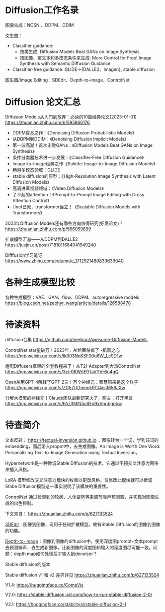 # Diffusion工作名录

图像生成：NCSN 、DDPM、DDIM

文生图：

-   Classifier guidance:
    -   按类生成: Diffusion Models Beat GANs on Image Synthesis
    -   按图像、按文本和多模态条件来生成: More Control for Free! Image Synthesis with Semantic Diffusion Guidance
-   Classifier-free guidance: GLIDE→{DALLE2、Imagen}, stable diffusion

图生图/Image Editing：SDEdit、Depth-to-image、ControlNet



# Diffusion 论文汇总

Diffusion Models从入门到放弃：必读的10篇经典论文(2023-01-01) https://zhuanlan.zhihu.com/p/595866176

-   DDPM奠基之作：《Denoising Diffusion Probabilistic Models》
-   从DDPM到DDIM：《Denoising Diffusion Implicit Models》
-   第一波高潮！首次击败GANs：《Diffusion Models Beat GANs on Image Synthesis》
-   条件分类器技术进一步发展：《Classifier-Free Diffusion Guidance》
-   Image-to-Image经典之作《Palette: Image-to-Image Diffusion Models》
-   畅游多模态领域：GLIDE
-   stable diffusion的原型：《High-Resolution Image Synthesis with Latent Diffusion Models》
-   高调进军视频领域：《Video Diffusion Models》
-   了不起的attention：《Prompt-to-Prompt Image Editing with Cross Attention Control》
-   Unet已死，transformer当立！《Scalable Diffusion Models with Transformers》

2023年Diffusion Models还有哪些方向值得研究(好发论文)？ https://zhuanlan.zhihu.com/p/566059899

扩散模型汇总——从DDPM到DALLE2 https://juejin.cn/post/7181011684041949240

Difffusion学习笔记 https://www.zhihu.com/column/c_1712921480839639040

# 各种生成模型比较

各种生成模型：VAE、GAN、flow、DDPM、autoregressive models https://blog.csdn.net/zephyr_wang/article/details/126588478

# 待读资料

diffusion合集 https://github.com/heejkoo/Awesome-Diffusion-Models

ControlNet star量破万！2023年，AI绘画杀疯了 -机器之心 https://mp.weixin.qq.com/s/lkR03NnKSF00q6W_Lc9D1w

适配Diffusers框架的全套教程来了！从T2I-Adapter到大热ControlNet https://mp.weixin.qq.com/s/3cIr0KWrIE9TaVYV-6q4gQ

OpenAI用GPT-4解释了GPT-2三十万个神经元：智慧原来是这个样子 https://mp.weixin.qq.com/s/ZG5ZUDmpok9Ct4ecM56JXw

分解大模型的神经元！Claude团队最新研究火了，网友：打开黑盒 https://mp.weixin.qq.com/s/FAz3MjN5uRFo9xVpqbgebw

# 待查简介

文本反转： https://textual-inversion.github.io ：图像转为一个词，学到该词的embedding，而后带入propmt中，去生成图像。An Image is Worth One Word: Personalizing Text-to-Image Generation using Textual Inversion。



Hypernetwork是一种微调Stable Diffusion的技术，它通过干预交叉注意力网络来插入风格。

LoRA 模型修改交叉注意力模块的权重以更改风格。仅修改此模块就可以微调 Stabe Diffusion模型这一事实说明了该模块的重要性。

ControlNet 通过检测到的轮廓、人体姿势等来调节噪声预测器，并实现对图像生成的出色控制。



下文来自： https://zhuanlan.zhihu.com/p/627133524

[SDEdit](https://link.zhihu.com/?target=https%3A//arxiv.org/abs/2108.01073)：图像到图像，可用于任何扩散模型。故有Stable Diffusion的图像到图像的功能。

[Depth-to-image](https://stable-diffusion-art.com/depth-to-image/)：图像到图像的diffusion中，使用深度图prompt+文本prompt去预测噪声，去生成新图像，让新图像的深度图和输入的深度图尽可能一致。问题：depth map如何处理后才输入到denoiser？





Stable diffusion的版本

Stable diffusion v1 和 v2 差异详见 https://zhuanlan.zhihu.com/p/627133524

V1.4: https://huggingface.co/CompVis

V2.0: https://stable-diffusion-art.com/how-to-run-stable-diffusion-2-0/

V2.1: https://huggingface.co/stabilityai/stable-diffusion-2-1

